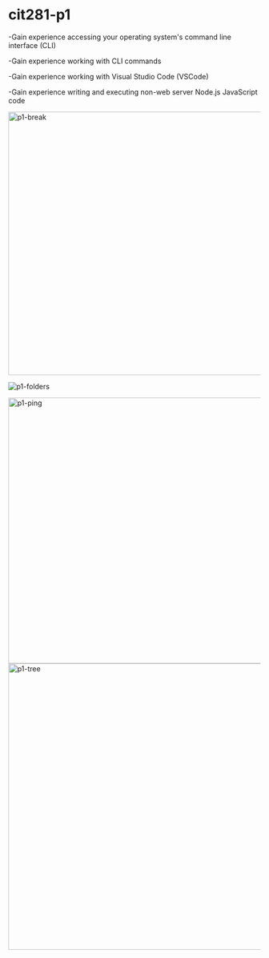 # cit281-p1


-Gain experience accessing your operating system's command line interface (CLI)

-Gain experience working with CLI commands

-Gain experience working with Visual Studio Code (VSCode)

-Gain experience writing and executing non-web server Node.js JavaScript code



<img width="526" alt="p1-break" src="https://github.com/wchen10/cit281-p1/assets/133428171/65df3b6e-e66b-47a4-9e22-d30005092b29">

![p1-folders](https://github.com/wchen10/cit281-p1/assets/133428171/72b48351-e508-4b6c-b741-8a290c05a2a8)

<img width="531" alt="p1-ping" src="https://github.com/wchen10/cit281-p1/assets/133428171/a64a75ad-7d0a-4b4b-aea8-35db2eab9d29">

<img width="572" alt="p1-tree" src="https://github.com/wchen10/cit281-p1/assets/133428171/6066a8f2-1ac4-472d-b31c-4044a64c1111">
